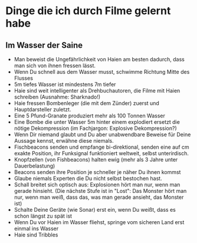 # Dinge die ich durch Filme gelernt habe

## Im Wasser der Saine

- Man beweist die Ungefährlichkeit von Haien am besten dadurch, dass man sich von ihnen fressen lässt.
- Wenn Du schnell aus dem Wasser musst, schwimme Richtung Mitte des Flusses
- 5m tiefes Wasser ist mindestens 7m tiefer
- Haie sind weit intelligenter als Drehbuchautoren, die Filme mit Haien schreiben (Ausnahme: Sharknado!)
- Haie fressen Bombenleger (die mit dem Zünder) zuerst und Hauptdarsteller zuletzt.
- Eine 5 Pfund-Granate produziert mehr als 100 Tonnen Wasser
- Eine Bombe die unter Wasser 5m hinter einem explodiert ersetzt die nötige Dekompression (im Fachjargon: Explosive Dekompression?)
- Wenn Dir niemand glaubt und Du aber unabwendbare Beweise für Deine Aussage kennst, erwähne diese niemals.
- Fischbeacons senden und empfange bi-direktional, senden eine auf cm exakte Position, ihr Funksignal funktioniert weltweit, selbst unterirdisch.
- Knopfzellen (von Fishbeacons) halten ewig (mehr als 3 Jahre unter Dauerbelastung)
- Beacons senden ihre Position je schneller je näher Du ihnen kommst
- Glaube niemals Experten die Du nicht selbst bestochen hast.
- Schall breitet sich optisch aus:  Explosionen hört man nur, wenn man gerade hinsieht.  (Die nächste Stufe ist in "Lost":  Das Monster hört man nur, wenn man weiß, dass das, was man gerade ansieht, das Monster ist)
- Schalte Deine Geräte (wie Sonar) erst ein, wenn Du weißt, dass es schon längst zu spät ist
- Wenn Du vor Haien im Wasser fliehst, springe vom sicheren Land erst einmal ins Wasser
- Haie sind Tribbles
